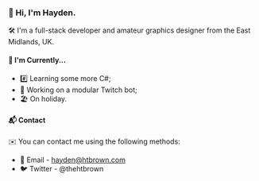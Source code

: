 ### 👋 Hi, I'm Hayden.

🛠 I'm a full-stack developer and amateur graphics designer from the East Midlands, UK.

#### 📌 I'm Currently...

- #️⃣ Learning some more C#;
- 🤖 Working on a modular Twitch bot;
- 🏖 On holiday.

#### 📬 Contact

✉️ You can contact me using the following methods:

- 📨 Email - hayden@htbrown.com
- 🐦 Twitter - @thehtbrown
